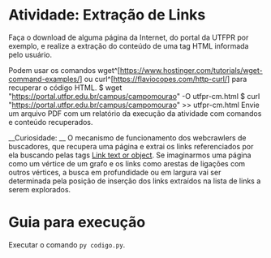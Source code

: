 # Atividade: Extração de Links

Faça o download de alguma página da Internet, do portal da UTFPR por exemplo, e realize a extração do conteúdo de uma tag HTML informada pelo usuário.

Podem usar os comandos wget^[https://www.hostinger.com/tutorials/wget-command-examples/] ou curl^[https://flaviocopes.com/http-curl/] para recuperar o código HTML.
$ wget "https://portal.utfpr.edu.br/campus/campomourao" -O utfpr-cm.html
$ curl "https://portal.utfpr.edu.br/campus/campomourao" >> utfpr-cm.html
Envie um arquivo PDF com um relatório da execução da atividade com comandos e conteúdo recuperados.

__Curiosidade: __ O mecanismo de funcionamento dos webcrawlers de buscadores, que recupera uma página e extrai os links referenciados por ela buscando pelas tags <a href="url">Link text or object</a>. Se imaginarmos uma página como um vértice de um grafo e os links como arestas de ligações com outros vértices, a busca em profundidade ou em largura vai ser determinada pela posição de inserção dos links extraídos na lista de links a serem explorados.

# Guia para execução

Executar o comando `py codigo.py`.